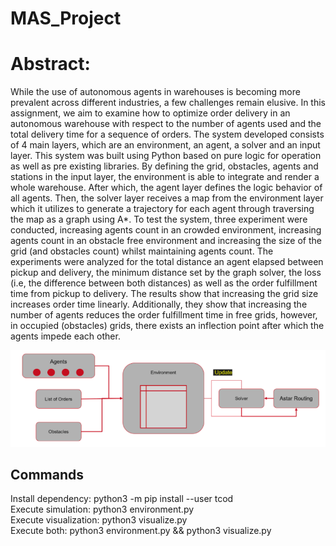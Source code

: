 # MAS_Project

# Abstract:
While the use of autonomous agents in warehouses is becoming more prevalent across different industries, a few challenges remain elusive. In this assignment, we aim to examine how to optimize order delivery in an autonomous warehouse with respect to the number of agents used and the total delivery time for a sequence of orders. The system developed consists of 4 main layers, which are an environment, an agent, a solver and an input layer. This system was built using Python based on pure logic for operation as well as pre existing libraries. By defining the grid, obstacles, agents and stations in the input layer, the environment is able to integrate and render a whole warehouse. After which, the agent layer defines the logic behavior of all agents. Then, the solver layer receives a map from the environment layer which it utilizes to generate a trajectory for each agent through traversing the map as a graph using A*. To test the system, three experiment were conducted, increasing agents count in an crowded environment, increasing agents count in an obstacle free environment and increasing the size of the grid (and obstacles count) whilst maintaining agents count. The experiments were analyzed for the total distance an agent elapsed between pickup and delivery, the minimum distance set by the graph solver, the loss (i.e, the difference between both distances) as well as the order fulfillment time from pickup to delivery. The results show that increasing the grid size increases order time linearly. Additionally, they show that increasing the number of agents reduces the order fulfillment time in free grids, however, in occupied (obstacles) grids, there exists an inflection point after which the agents impede each other. 

![alt text](https://github.com/AmroBayoumy/Optimizing-Order-Delivery-in-a-multi-agent-warehouse-robot-system-using-Contract-Net-Protocol/blob/main/g1.PNG)
## Commands
Install dependency: python3 -m pip install --user tcod<br>
Execute simulation: python3 environment.py<br>
Execute visualization: python3 visualize.py<br>
Execute both: python3 environment.py && python3 visualize.py<br>
